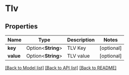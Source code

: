 # Tlv

## Properties

Name | Type | Description | Notes
------------ | ------------- | ------------- | -------------
**key** | Option<**String**> | TLV Key | [optional]
**value** | Option<**String**> | TLV value | [optional]

[[Back to Model list]](../README.md#documentation-for-models) [[Back to API list]](../README.md#documentation-for-api-endpoints) [[Back to README]](../README.md)


